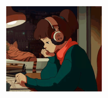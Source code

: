 <div align="center">
    <div>
        <img src="./lofi_girl.gif" alt="lofi girl" width="50%"/>
    </div>
</div>
